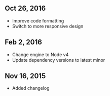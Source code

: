 ## Oct 26, 2016
- Improve code formatting
- Switch to more responsive design

## Feb 2, 2016
- Change engine to Node v4
- Update dependency versions to latest minor

## Nov 16, 2015
- Added changelog
